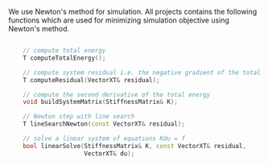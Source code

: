 We use Newton's method for simulation. All projects contains the following functions which are used for minimizing simulation objective using Newton's method.

```cpp

    // compute total energy
    T computeTotalEnergy();

    // compute system residual i.e. the negative gradient of the total energy
    T computeResidual(VectorXT& residual);

    // compute the second derivative of the total energy
    void buildSystemMatrix(StiffnessMatrix& K);

    // Newton step with line search
    T lineSearchNewton(const VectorXT& residual);

    // solve a linear system of equations Kdu = f
    bool linearSolve(StiffnessMatrix& K, const VectorXT& residual,
                     VectorXT& du);
```